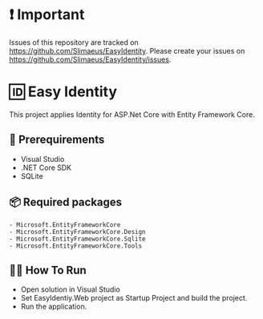 ﻿# ❗ Important

Issues of this repository are tracked on https://github.com/Slimaeus/EasyIdentity. Please create your issues on https://github.com/Slimaeus/EasyIdentity/issues.

# 🆔 Easy Identity

This project applies Identity for ASP.Net Core with Entity Framework Core.

## 📄 Prerequirements

* Visual Studio
* .NET Core SDK
* SQLite

## 📦 Required packages

```
- Microsoft.EntityFrameworkCore
- Microsoft.EntityFrameworkCore.Design
- Microsoft.EntityFrameworkCore.Sqlite
- Microsoft.EntityFrameworkCore.Tools
```

## 🏃‍♂️ How To Run

* Open solution in Visual Studio
* Set EasyIdentiy.Web project as Startup Project and build the project.
* Run the application.
